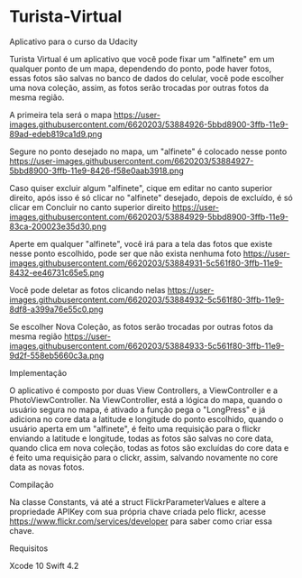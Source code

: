# Turista-Virtual
Aplicativo para o curso da Udacity

Turista Virtual é um aplicativo que você pode fixar um "alfinete" em um qualquer ponto de um mapa, dependendo do ponto, 
pode haver fotos, essas fotos são salvas no banco de dados do celular, você pode escolher uma nova coleção, assim, as fotos 
serão trocadas por outras fotos da mesma região.

A primeira tela será o mapa
https://user-images.githubusercontent.com/6620203/53884926-5bbd8900-3ffb-11e9-89ad-edeb819ca1d9.png

Segure no ponto desejado no mapa, um "alfinete" é colocado nesse ponto
https://user-images.githubusercontent.com/6620203/53884927-5bbd8900-3ffb-11e9-8426-f58e0aab3918.png

Caso quiser excluir algum "alfinete", cique em editar no canto superior direito, após isso é só clicar no "alfinete" desejado, depois de excluído, é só 
clicar em Concluir no canto superior direito
https://user-images.githubusercontent.com/6620203/53884929-5bbd8900-3ffb-11e9-83ca-200023e35d30.png

Aperte em qualquer "alfinete", você irá para a tela das fotos que existe nesse ponto escolhido, pode ser que não exista nenhuma foto
https://user-images.githubusercontent.com/6620203/53884931-5c561f80-3ffb-11e9-8432-ee46731c65e5.png

Você pode deletar as fotos clicando nelas
https://user-images.githubusercontent.com/6620203/53884932-5c561f80-3ffb-11e9-8df8-a399a76e55c0.png

Se escolher Nova Coleção, as fotos serão trocadas por outras fotos da mesma região
https://user-images.githubusercontent.com/6620203/53884933-5c561f80-3ffb-11e9-9d2f-558eb5660c3a.png

Implementação

O aplicativo é composto por duas View Controllers, a ViewController e a PhotoViewController. Na ViewController, está a lógica 
do mapa, quando o usuário segura no mapa, é ativado a função pega o "LongPress" e já adiciona no core data a latitude e 
longitude do ponto escolhido, quando o usuário aperta em um "alfinete", é feito uma requisição para o flickr enviando a latitude 
e longitude, todas as fotos são salvas no core data, quando clica em nova coleção, todas as fotos são excluídas do core data e
é feito uma requisição para o clickr, assim, salvando novamente no core data as novas fotos.

Compilação

Na classe Constants, vá até a struct FlickrParameterValues e altere a propriedade APIKey com sua própria chave criada pelo flickr,
acesse https://www.flickr.com/services/developer para saber como criar essa chave.

Requisitos

Xcode 10
Swift 4.2

